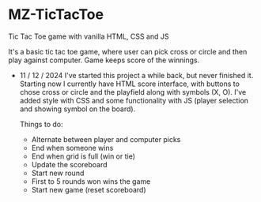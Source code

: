 # MZ-TicTacToe

Tic Tac Toe game with vanilla HTML, CSS and JS

It's a basic tic tac toe game, where user can pick
cross or circle and then play against computer.
Game keeps score of the winnings.

- 11 / 12 / 2024
  I've started this project a while back, but never
  finished it. Starting now I currently have HTML
  score interface, with buttons to chose cross or
  circle and the playfield along with symbols (X, O).
  I've added style with CSS and some functionality
  with JS (player selection and showing symbol on
  the board).

  Things to do:

  - Alternate between player and computer picks
  - End when someone wins
  - End when grid is full (win or tie)
  - Update the scoreboard
  - Start new round
  - First to 5 rounds won wins the game
  - Start new game (reset scoreboard)
